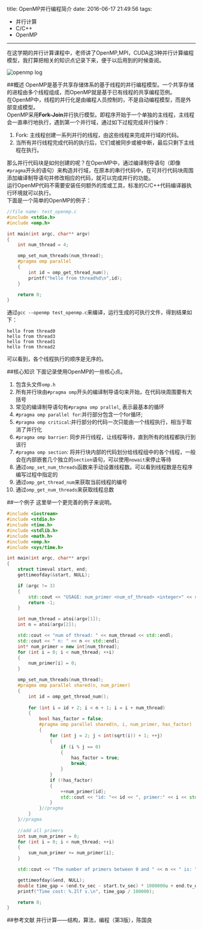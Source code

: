 title: OpenMP并行编程简介
date: 2016-06-17 21:49:56
tags:
 - 并行计算
 - C/C++
 - OpenMP
---

在这学期的并行计算课程中，老师讲了OpenMP,MPI，CUDA这3种并行计算编程模型，我打算把相关的知识点记录下来，便于以后用到的时候查阅。  

![openmp log](http://www.openmp.org/wp-content/uploads/openmp-menu-logo.jpg)

<!--more-->
##概述
OpenMP是基于共享存储体系的基于线程的并行编程模型。一个共享存储的进程由多个线程组成，而OpenMP就是基于已有线程的共享编程范例。  
在OpenMP中，线程的并行化是由编程人员控制的，不是自动编程模型，而是外部变成模型。  
OpenMP采用**Fork-Join**并行执行模型。即程序开始于一个单独的主线程，主线程会一直串行地执行，遇到第一个并行域，通过如下过程完成并行操作：  
 1. Fork: 主线程创建一系列并行的线程，由这些线程来完成并行域的代码。  
 2. 当所有并行线程完成代码的执行后，它们或被同步或被中断，最后只剩下主线程在执行。


那么并行代码块是如何创建的呢？在OpenMP中，通过编译制导语句（即像`#pragma`开头的语句）来构造并行域，在原本的串行代码中，在可并行代码块周围添加编译制导语句并修改相应的代码，就可以完成并行的功能。  
运行OpenMP代码不需要安装任何额外的库或工具，标准的C/C++代码编译器执行环境就可以执行。  
下面是一个简单的OpenMP的例子：
```c
//file name: test_openmp.c
#include <stdio.h>
#include <omp.h>

int main(int argc, char** argv)
{
    int num_thread = 4;

	omp_set_num_threads(num_thread);
	#pragma omp parallel
	{
		int id = omp_get_thread_num();
		printf("hello from thread%d\n",id);
	}

    return 0;
}
```

通过`gcc --openmp test_openmp.c`来编译，运行生成的可执行文件，得到结果如下：
```shell 
hello from thread0
hello from thread3
hello from thread1
hello from thread2
```
可以看到，各个线程执行的顺序是无序的。  

##核心知识
下面记录使用OpenMP的一些核心点。  
 1. 包含头文件`omp.h`
 2. 所有并行块由`#pragma omp`开头的编译制导语句来开始，在代码块周围要有大括号
 3. 常见的编译制导语句有`#pragma omp prallel`, 表示最基本的循环
 4. `#pragma omp parallel for`:并行部分包含一个for循环;
 5. `#pragma omp critical`:并行部分的代码一次只能由一个线程执行，相当于取消了并行化
 6. `#pragma omp barrier`: 同步并行线程，让线程等待，直到所有的线程都执行到该行
 7. `#pragma omp section`: 将并行块内部的代码划分给线程组中的各个线程，一般会在内部嵌套几个独立的`section`语句，可以使用`nowait`来停止等待 
 8. 通过`omp_set_num_threads`函数来手动设置线程数。可以看到线程数是在程序编写过程中指定的
 9. 通过`omp_get_thread_num`来获取当前线程的编号
 10. 通过`omp_get_num_threads`来获取线程总数

##一个例子
这里举一个更完善的例子来说明。  
```cpp
#include <iostream>
#include <stdio.h>
#include <time.h>
#include <stdlib.h>
#include <math.h>
#include <omp.h>
#include <sys/time.h>

int main(int argc, char** argv)
{
	struct timeval start, end;
	gettimeofday(&start, NULL);

    if (argc != 3)
    {
        std::cout << "USAGE: num_primer <num_of_thread> <integer>" << std::endl;
        return -1;
    }

    int num_thread = atoi(argv[1]);
    int n = atoi(argv[2]);

	std::cout << "num of thread: " << num_thread << std::endl;
	std::cout << " n: " << n << std::endl;
    int* num_primer = new int[num_thread];
	for (int i = 0; i < num_thread; ++i)
	{
		num_primer[i] = 0;
	}

	omp_set_num_threads(num_thread);
	#pragma omp parallel shared(n, num_primer)
	{
		int id = omp_get_thread_num();
		
    	for (int i = id + 2; i < n + 1; i = i + num_thread)
    	{
			bool has_factor = false;
			#pragma omp parallel shared(n, i, num_primer, has_factor)
			{
				for (int j = 2; j < int(sqrt(i)) + 1; ++j)
				{
					if (i % j == 0)
					{
						has_factor = true;
						break;
					}
				}
				if (!has_factor)
				{
					++num_primer[id];
					std::cout << "id: "<< id << ", primer:" << i << std::endl;
				}
			}//pragma
    	}
	}//pragma
	
	//add all primers
	int sum_num_primer = 0;
	for (int i = 0; i < num_thread; ++i)
	{
		sum_num_primer += num_primer[i];	
	}

	std::cout << "The number of primers between 0 and " << n << " is: " << sum_num_primer << std::endl;

	gettimeofday(&end, NULL);
	double time_gap = (end.tv_sec - start.tv_sec) * 1000000u + end.tv_usec - start.tv_usec;
	printf("Time cost: %.2lf s.\n", time_gap / 100000);

    return 0;
}

```

##参考文献
并行计算——结构，算法，编程（第3版），陈国良
